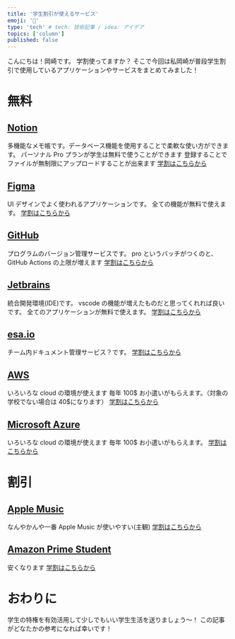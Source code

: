```yaml
---
title: '学生割引が使えるサービス'
emoji: '🗿'
type: 'tech' # tech: 技術記事 / idea: アイデア
topics: ['column']
published: false
---
```


こんにちは！岡崎です。
学割使ってますか？
そこで今回は私岡崎が普段学生割引で使用しているアプリケーションやサービスをまとめてみました！

# 無料

## [Notion](https://www.notion.so/ja-jp)

多機能なメモ帳です。データベース機能を使用することで柔軟な使い方ができます。
パーソナル Pro プランが学生は無料で使うことができます
登録することでファイルが無制限にアップロードすることが出来ます
[学割はこちらから](https://www.notion.so/ja-jp/product/notion-for-education)

## [Figma](https://www.figma.com)

UI デザインでよく使われるアプリケーションです。
全ての機能が無料で使えます。
[学割はこちらから](https://www.figma.com/education/)

## [GitHub](https://github.com/)

プログラムのバージョン管理サービスです。
pro というバッチがつくのと、GitHub Actions の上限が増えます
[学割はこちらから](https://education.github.com/students)

## [Jetbrains](https://www.jetbrains.com/ja-jp/)

統合開発環境(IDE)です。
vscode の機能が増えたものだと思ってくれれば良いです。
全てのアプリケーションが無料で使えます。
[学割はこちらから](https://blog.jetbrains.com/ja/2019/08/22/2105/)

## [esa.io](https://esa.io/)

チーム内ドキュメント管理サービス？です。
[学割はこちらから](https://docs.esa.io/posts/129)

## [AWS](https://aws.amazon.com/jp/)

いろいろな cloud の環境が使えます
毎年 100$ お小遣いがもらえます。（対象の学校でない場合は 40$になります）
[学割はこちらから](https://aws.amazon.com/jp/education/awseducate/)

## [Microsoft Azure](https://azure.microsoft.com/ja-jp/)

いろいろな cloud の環境が使えます
毎年 100$ お小遣いがもらえます。
[学割はこちらから](https://azure.microsoft.com/ja-jp/free/students/)

# 割引

## [Apple Music](https://music.apple.com/jp/)

なんやかんや一番 Apple Music が使いやすい(主観)
[学割はこちらから](https://support.apple.com/ja-jp/HT205928)

## [Amazon Prime Student](https://www.amazon.co.jp/)

安くなります
[学割はこちらから](https://www.amazon.co.jp/%E5%AD%A6%E7%94%9F-%E5%A4%A7%E5%AD%A6%E7%94%9F-%E6%95%99%E7%A7%91%E6%9B%B8-%E6%9C%AC-student/b?ie=UTF8)

# おわりに

学生の特権を有効活用して少しでもいい学生生活を送りましょう〜！
この記事がどなたかの参考になれば幸いです！

